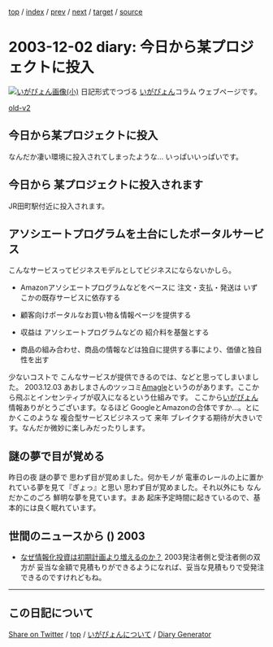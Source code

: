 [top](../index.html) 
 / [index](index.html) 
 / [prev](ig031201.html) 
 / [next](ig031203.html) 
 / [target](https://igapyon.github.io/diary/2003/ig031202.html) 
 / [source](https://github.com/igapyon/diary/blob/gh-pages/2003/ig031202.html.src.md) 

2003-12-02 diary: 今日から某プロジェクトに投入
=====================================================================================================
[![いがぴょん画像(小)](https://igapyon.github.io/diary/images/iga200306s.jpg "いがぴょん")](https://igapyon.github.io/diary/memo/memoigapyon.html) 日記形式でつづる [いがぴょん](https://igapyon.github.io/diary/memo/memoigapyon.html)コラム ウェブページです。

[old-v2](ig031202-orig.html)

## 今日から某プロジェクトに投入

なんだか凄い環境に投入されてしまったような… いっぱいいっぱいです。


## 今日から 某プロジェクトに投入されます

JR田町駅付近に投入されます。

## アソシエートプログラムを土台にしたポータルサービス

こんなサービスってビジネスモデルとしてビジネスにならないかしら。

* Amazonアソシエートプログラムなどをベースに 注文・支払・発送は いずこかの既存サービスに依存する
  
* 顧客向けポータルなお買い物＆情報ページを提供する
  
* 収益は アソシエートプログラムなどの 紹介料を基盤とする
  
* 商品の組み合わせ、商品の情報などは独自に提供する事により、価値と独自性を出す

少ないコストで こんなサービスが提供できるのでは、などと思ってしまいました。
2003.12.03 あおしまさんのツッコミ[Amagle](http://www.amagle.com/)というのがあります。ここから飛ぶとインセンティブが収入になるという仕組みです。
ここから[いがぴょん](http://www.igapyon.jp/igapyon/diary/memo/memoigapyon.html)情報ありがとうございます。なるほど GoogleとAmazonの合体ですか…。とにかくこのような 複合型サービスビジネスって 来年 ブレイクする期待が大きいです。なんだか微妙に楽しみだったりします。

## 謎の夢で目が覚める

昨日の夜 謎の夢で 思わず目が覚めました。何かモノが 電車のレールの上に置かれている夢を見て『ぎょっ』と思い 思わず目が覚めました。それ以外にも なんだかこのごろ 鮮明な夢を見ています。まあ 起床予定時間に起きているので、基本的には良く眠れています。

## 世間のニュースから () 2003

* [なぜ情報化投資は初期計画より増えるのか？](http://www.atmarkit.co.jp/fbiz/cinvest/opinion/qa/qa02.html)  2003発注者側と受注者側の双方が 妥当な金額で見積もりができるようになれば、妥当な見積もりで受発注できるのですけれどもね。


----------------------------------------------------------------------------------------------------

## この日記について

[Share on Twitter](https://twitter.com/intent/tweet?hashtags=igapyon%2Cdiary%2C%E3%81%84%E3%81%8C%E3%81%B4%E3%82%87%E3%82%93&text=%E4%BB%8A%E6%97%A5%E3%81%8B%E3%82%89%E6%9F%90%E3%83%97%E3%83%AD%E3%82%B8%E3%82%A7%E3%82%AF%E3%83%88%E3%81%AB%E6%8A%95%E5%85%A5&url=https%3A%2F%2Figapyon.github.io%2Fdiary%2F2003%2Fig031202.html) / [top](../index.html) / [いがぴょんについて](https://igapyon.github.io/diary/memo/memoigapyon.html) / [Diary Generator](https://github.com/igapyon/igapyonv3)
